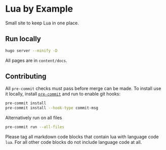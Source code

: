 # Lua by Example

Small site to keep Lua in one place.

## Run locally

```bash
hugo server --minify -D
```

All pages are in `content/docs`.

## Contributing

All `pre-commit` checks must pass before merge can be made. To install use it locally, install [`pre-commit`](https://pre-commit.com/) and run to enable git hooks:

```bash
pre-commit install
pre-commit install --hook-type commit-msg
```

Alternatively run on all files

```bash
pre-commit run --all-files
```

Please tag all markdown code blocks that contain lua with language code `lua`. For all other code blocks do not include language code at all.
